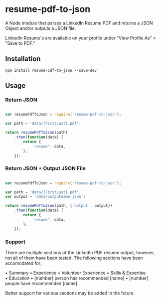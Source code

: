 # resume-pdf-to-json
A Node module that parses a LinkedIn Resume PDF and returns a JSON Object and/or outputs a JSON file.

LinkedIn Resume's are available on your profile under "View Profile As" > "Save to PDF."

## Installation

```shell
npm install resume-pdf-to-json --save-dev
```

## Usage

### Return JSON
```js

var resumePdfToJson = require('resume-pdf-to-json');

var path = 'data/[FirstLast].pdf';

return resumePdfToJson(path)
    .then(function(data) {
        return {
            'resume': data,
        };
    });

```

### Return JSON + Output JSON File
```js

var resumePdfToJson = require('resume-pdf-to-json');

var path = 'data/[FirstLast].pdf';
var output = 'data/outputname.json';

return resumePdfToJson(path, {'output': output})
    .then(function(data) {
        return {
            'resume': data,
        };
    });

```

### Support
There are multiple sections of the LinkedIn PDF resume output, however, not all of them have been tested. The following sections have been accomodated for;

• Summary
• Experience
• Volunteer Experience
• Skills & Expertise
• Education
• [number] person has recommended [name]
• [number] people have recommended [name]

Better support for various sections may be added in the future.

